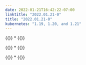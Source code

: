 ```yaml
---
date: 2022-01-21T16:42:22-07:00
linktitle: "2022.01.21-0"
title: "2022.01.21-0"
kubernetes: "1.19, 1.20, and 1.21"
---
```


{{<features>}}
*
{{</features>}}

{{<changes>}}
*
{{</changes>}}

{{<fixes>}}
*
{{</fixes>}}
